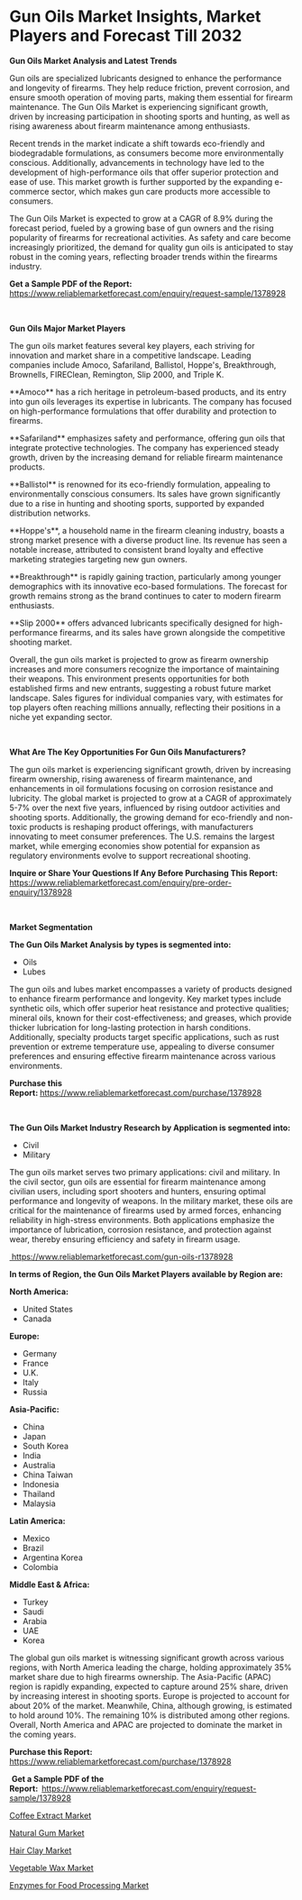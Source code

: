 <p><h1>Gun Oils Market Insights, Market Players and Forecast Till 2032</h1></p><p><strong>Gun Oils Market Analysis and Latest Trends</strong></p>
<p><p>Gun oils are specialized lubricants designed to enhance the performance and longevity of firearms. They help reduce friction, prevent corrosion, and ensure smooth operation of moving parts, making them essential for firearm maintenance. The Gun Oils Market is experiencing significant growth, driven by increasing participation in shooting sports and hunting, as well as rising awareness about firearm maintenance among enthusiasts.</p><p>Recent trends in the market indicate a shift towards eco-friendly and biodegradable formulations, as consumers become more environmentally conscious. Additionally, advancements in technology have led to the development of high-performance oils that offer superior protection and ease of use. This market growth is further supported by the expanding e-commerce sector, which makes gun care products more accessible to consumers.</p><p>The Gun Oils Market is expected to grow at a CAGR of 8.9% during the forecast period, fueled by a growing base of gun owners and the rising popularity of firearms for recreational activities. As safety and care become increasingly prioritized, the demand for quality gun oils is anticipated to stay robust in the coming years, reflecting broader trends within the firearms industry.</p></p>
<p><strong>Get a Sample PDF of the Report:&nbsp;</strong> <a href="https://www.reliablemarketforecast.com/enquiry/request-sample/1378928?utm_campaign=1893&utm_medium=2&utm_source=Github&utm_content=ia&utm_term=31032025&utm_id=gun-oils">https://www.reliablemarketforecast.com/enquiry/request-sample/1378928</a></p>
<p>&nbsp;</p>
<p><strong>Gun Oils Major Market Players</strong></p>
<p><p>The gun oils market features several key players, each striving for innovation and market share in a competitive landscape. Leading companies include Amoco, Safariland, Ballistol, Hoppe's, Breakthrough, Brownells, FIREClean, Remington, Slip 2000, and Triple K.</p><p>**Amoco** has a rich heritage in petroleum-based products, and its entry into gun oils leverages its expertise in lubricants. The company has focused on high-performance formulations that offer durability and protection to firearms.</p><p>**Safariland** emphasizes safety and performance, offering gun oils that integrate protective technologies. The company has experienced steady growth, driven by the increasing demand for reliable firearm maintenance products.</p><p>**Ballistol** is renowned for its eco-friendly formulation, appealing to environmentally conscious consumers. Its sales have grown significantly due to a rise in hunting and shooting sports, supported by expanded distribution networks.</p><p>**Hoppe's**, a household name in the firearm cleaning industry, boasts a strong market presence with a diverse product line. Its revenue has seen a notable increase, attributed to consistent brand loyalty and effective marketing strategies targeting new gun owners.</p><p>**Breakthrough** is rapidly gaining traction, particularly among younger demographics with its innovative eco-based formulations. The forecast for growth remains strong as the brand continues to cater to modern firearm enthusiasts.</p><p>**Slip 2000** offers advanced lubricants specifically designed for high-performance firearms, and its sales have grown alongside the competitive shooting market.</p><p>Overall, the gun oils market is projected to grow as firearm ownership increases and more consumers recognize the importance of maintaining their weapons. This environment presents opportunities for both established firms and new entrants, suggesting a robust future market landscape. Sales figures for individual companies vary, with estimates for top players often reaching millions annually, reflecting their positions in a niche yet expanding sector.</p></p>
<p>&nbsp;</p>
<p><strong>What Are The Key Opportunities For Gun Oils Manufacturers?</strong></p>
<p><p>The gun oils market is experiencing significant growth, driven by increasing firearm ownership, rising awareness of firearm maintenance, and enhancements in oil formulations focusing on corrosion resistance and lubricity. The global market is projected to grow at a CAGR of approximately 5-7% over the next five years, influenced by rising outdoor activities and shooting sports. Additionally, the growing demand for eco-friendly and non-toxic products is reshaping product offerings, with manufacturers innovating to meet consumer preferences. The U.S. remains the largest market, while emerging economies show potential for expansion as regulatory environments evolve to support recreational shooting.</p></p>
<p><strong>Inquire or Share Your Questions If Any Before Purchasing This Report:</strong> <a href="https://www.reliablemarketforecast.com/enquiry/pre-order-enquiry/1378928?utm_campaign=1893&utm_medium=2&utm_source=Github&utm_content=ia&utm_term=31032025&utm_id=gun-oils">https://www.reliablemarketforecast.com/enquiry/pre-order-enquiry/1378928</a></p>
<p>&nbsp;</p>
<p><strong>Market Segmentation</strong></p>
<p><strong>The Gun Oils Market Analysis by types is segmented into:</strong></p>
<p><ul><li>Oils</li><li>Lubes</li></ul></p>
<p><p>The gun oils and lubes market encompasses a variety of products designed to enhance firearm performance and longevity. Key market types include synthetic oils, which offer superior heat resistance and protective qualities; mineral oils, known for their cost-effectiveness; and greases, which provide thicker lubrication for long-lasting protection in harsh conditions. Additionally, specialty products target specific applications, such as rust prevention or extreme temperature use, appealing to diverse consumer preferences and ensuring effective firearm maintenance across various environments.</p></p>
<p><strong>Purchase this Report:&nbsp;</strong><a href="https://www.reliablemarketforecast.com/purchase/1378928?utm_campaign=1893&utm_medium=2&utm_source=Github&utm_content=ia&utm_term=31032025&utm_id=gun-oils">https://www.reliablemarketforecast.com/purchase/1378928</a></p>
<p>&nbsp;</p>
<p><strong>The Gun Oils Market Industry Research by Application is segmented into:</strong></p>
<p><ul><li>Civil</li><li>Military</li></ul></p>
<p><p>The gun oils market serves two primary applications: civil and military. In the civil sector, gun oils are essential for firearm maintenance among civilian users, including sport shooters and hunters, ensuring optimal performance and longevity of weapons. In the military market, these oils are critical for the maintenance of firearms used by armed forces, enhancing reliability in high-stress environments. Both applications emphasize the importance of lubrication, corrosion resistance, and protection against wear, thereby ensuring efficiency and safety in firearm usage.</p></p>
<p><a href="https://www.reliablemarketforecast.com/gun-oils-r1378928?utm_campaign=1893&utm_medium=2&utm_source=Github&utm_content=ia&utm_term=31032025&utm_id=gun-oils">&nbsp;https://www.reliablemarketforecast.com/gun-oils-r1378928</a></p>
<p><strong>In terms of Region, the Gun Oils Market Players available by Region are:</strong></p>
<p>
    <p> <strong> North America: </strong>
        <ul>
            <li>United States</li>
            <li>Canada</li>
        </ul>
        </p> 
    <p> <strong> Europe: </strong>
        <ul>
            <li>Germany</li>
            <li>France</li>
            <li>U.K.</li>
            <li>Italy</li>
            <li>Russia</li>
        </ul>
        </p> 
    <p> <strong> Asia-Pacific: </strong>
        <ul>
            <li>China</li>
            <li>Japan</li>
            <li>South Korea</li>
            <li>India</li>
            <li>Australia</li>
            <li>China Taiwan</li>
            <li>Indonesia</li>
            <li>Thailand</li>
            <li>Malaysia</li>
        </ul>
        </p> 
    <p> <strong> Latin America: </strong>
        <ul>
            <li>Mexico</li>
            <li>Brazil</li>
            <li>Argentina Korea</li>
            <li>Colombia</li>
        </ul>
        </p> 
    <p> <strong> Middle East & Africa: </strong>
        <ul>
            <li>Turkey</li>
            <li>Saudi</li>
            <li>Arabia</li>
            <li>UAE</li>
            <li>Korea</li>
        </ul>
    </p>
    </p>
<p><p>The global gun oils market is witnessing significant growth across various regions, with North America leading the charge, holding approximately 35% market share due to high firearms ownership. The Asia-Pacific (APAC) region is rapidly expanding, expected to capture around 25% share, driven by increasing interest in shooting sports. Europe is projected to account for about 20% of the market. Meanwhile, China, although growing, is estimated to hold around 10%. The remaining 10% is distributed among other regions. Overall, North America and APAC are projected to dominate the market in the coming years.</p></p>
<p><strong>Purchase this Report: </strong><a href="https://www.reliablemarketforecast.com/purchase/1378928?utm_campaign=1893&utm_medium=2&utm_source=Github&utm_content=ia&utm_term=31032025&utm_id=gun-oils">https://www.reliablemarketforecast.com/purchase/1378928</a></p>
<p>&nbsp;<strong>Get a Sample PDF of the Report:&nbsp;&nbsp;</strong><a href="https://www.reliablemarketforecast.com/enquiry/request-sample/1378928?utm_campaign=1893&utm_medium=2&utm_source=Github&utm_content=ia&utm_term=31032025&utm_id=gun-oils">https://www.reliablemarketforecast.com/enquiry/request-sample/1378928</a></p>
<p><strong></strong></p>
<p><p><a href="https://github.com/barlevsebako/Market-Research-Report-List-1/blob/main/coffee-extract-market.md?utm_campaign=1893&utm_medium=2&utm_source=Github&utm_content=ia&utm_term=31032025&utm_id=gun-oils">Coffee Extract Market</a></p><p><a href="https://github.com/hiwatchucuy/Market-Research-Report-List-1/blob/main/natural-gum-market.md?utm_campaign=1893&utm_medium=2&utm_source=Github&utm_content=ia&utm_term=31032025&utm_id=gun-oils">Natural Gum Market</a></p><p><a href="https://github.com/tyreinhssan/Market-Research-Report-List-1/blob/main/hair-clay-market.md?utm_campaign=1893&utm_medium=2&utm_source=Github&utm_content=ia&utm_term=31032025&utm_id=gun-oils">Hair Clay Market</a></p><p><a href="https://github.com/luerabollevc/Market-Research-Report-List-1/blob/main/vegetable-wax-market.md?utm_campaign=1893&utm_medium=2&utm_source=Github&utm_content=ia&utm_term=31032025&utm_id=gun-oils">Vegetable Wax Market</a></p><p><a href="https://github.com/aertsfecto0h/Market-Research-Report-List-1/blob/main/enzymes-for-food-processing-market.md?utm_campaign=1893&utm_medium=2&utm_source=Github&utm_content=ia&utm_term=31032025&utm_id=gun-oils">Enzymes for Food Processing Market</a></p></p>